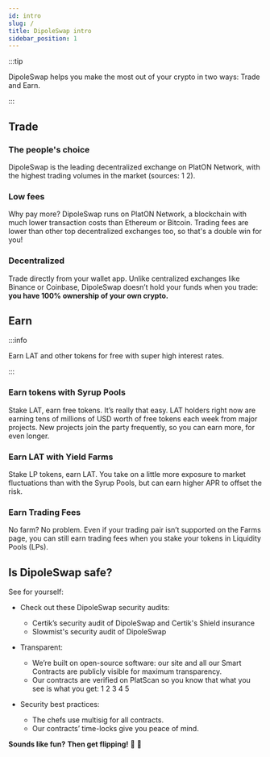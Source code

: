 ```yaml
---
id: intro
slug: /
title: DipoleSwap intro
sidebar_position: 1
---
```

:::tip

DipoleSwap helps you make the most out of your crypto in two ways:
Trade and Earn.

:::

## Trade

### The people's choice
DipoleSwap is the leading decentralized exchange on PlatON Network, with the highest trading volumes in the market (sources: 1 2).

### Low fees

Why pay more? DipoleSwap runs on PlatON Network, a blockchain with much lower transaction costs than Ethereum or Bitcoin.
Trading fees are lower than other top decentralized exchanges too, so that's a double win for you!

### Decentralized

Trade directly from your wallet app.
Unlike centralized exchanges like Binance or Coinbase, DipoleSwap doesn’t hold your funds when you trade: **you have 100% ownership of your own crypto.**

## Earn

:::info

Earn LAT and other tokens for free with super high interest rates.

:::

### Earn tokens with Syrup Pools

Stake LAT, earn free tokens. It’s really that easy.
LAT holders right now are earning tens of millions of USD worth of free tokens each week from major projects. New projects join the party frequently, so you can earn more, for even longer.

### Earn LAT with Yield Farms

Stake LP tokens, earn LAT. You take on a little more exposure to market fluctuations than with the Syrup Pools, but can earn higher APR to offset the risk.

### Earn Trading Fees

No farm? No problem. Even if your trading pair isn’t supported on the Farms page, you can still earn trading fees when you stake your tokens in Liquidity Pools (LPs).


## Is DipoleSwap safe?
See for yourself:

+ Check out these DipoleSwap security audits:
    + Certik’s security audit of DipoleSwap and Certik's Shield insurance
    + Slowmist's security audit of DipoleSwap
    
+ Transparent:
    + We’re built on open-source software: our site and all our Smart Contracts are publicly visible for maximum transparency.
    + Our contracts are verified on PlatScan so you know that what you see is what you get: 1 2 3 4 5

+ Security best practices:
    + The chefs use multisig for all contracts.
    + Our contracts’ time-locks give you peace of mind.

**Sounds like fun?**
**Then get flipping!** 🐰 🥞

